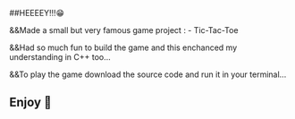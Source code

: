 ##HEEEEY!!!😁

 &&Made a small but very famous game project : - Tic-Tac-Toe

 &&Had so much fun to build the game and this enchanced my understanding in C++ too...
 
 &&To play the game download the source code and run it in your terminal...

## Enjoy 🥰
